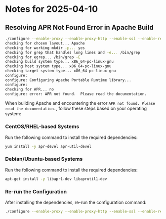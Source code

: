 # Notes for 2025-04-10

## Resolving APR Not Found Error in Apache Build
```bash
./configure --enable-proxy --enable-proxy-http --enable-ssl --enable-rewrite
checking for chosen layout... Apache
checking for working mkdir -p... yes
checking for grep that handles long lines and -e... /bin/grep
checking for egrep... /bin/grep -E
checking build system type... x86_64-pc-linux-gnu
checking host system type... x86_64-pc-linux-gnu
checking target system type... x86_64-pc-linux-gnu
configure: 
configure: Configuring Apache Portable Runtime library...
configure: 
checking for APR... no
configure: error: APR not found.  Please read the documentation.
```

When building Apache and encountering the error `APR not found. Please read the documentation.`, follow these steps based on your operating system:

### CentOS/RHEL-based Systems
Run the following command to install the required dependencies:
```bash
yum install -y apr-devel apr-util-devel
```

### Debian/Ubuntu-based Systems
Run the following command to install the required dependencies:
```bash
apt-get install -y libapr1-dev libaprutil1-dev
```

### Re-run the Configuration
After installing the dependencies, re-run the configuration command:
```bash
./configure --enable-proxy --enable-proxy-http --enable-ssl --enable-rewrite
```

